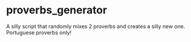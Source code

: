 # proverbs_generator
A silly script that randomly mixes 2 proverbs and creates a silly new one. Portuguese proverbs only!
